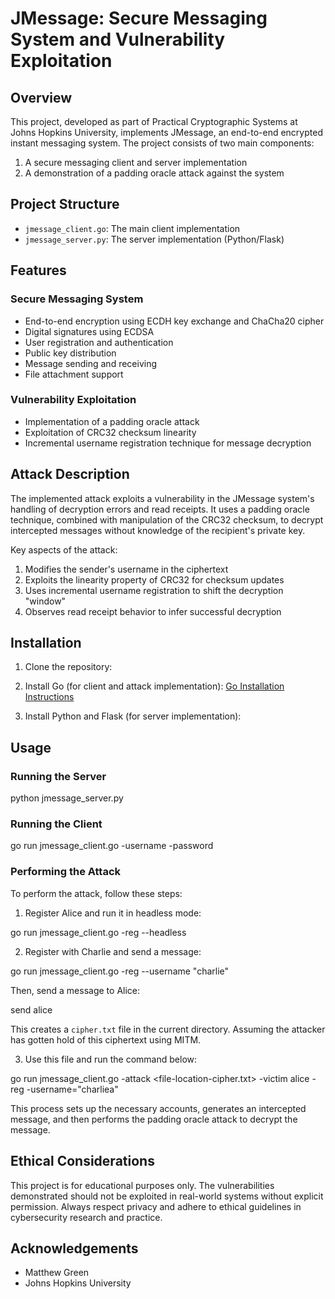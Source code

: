 # JMessage: Secure Messaging System and Vulnerability Exploitation

## Overview

This project, developed as part of Practical Cryptographic Systems at Johns Hopkins University, implements JMessage, an end-to-end encrypted instant messaging system. The project consists of two main components:

1. A secure messaging client and server implementation
2. A demonstration of a padding oracle attack against the system

## Project Structure

- `jmessage_client.go`: The main client implementation
- `jmessage_server.py`: The server implementation (Python/Flask)

## Features

### Secure Messaging System

- End-to-end encryption using ECDH key exchange and ChaCha20 cipher
- Digital signatures using ECDSA
- User registration and authentication
- Public key distribution
- Message sending and receiving
- File attachment support

### Vulnerability Exploitation

- Implementation of a padding oracle attack
- Exploitation of CRC32 checksum linearity
- Incremental username registration technique for message decryption


## Attack Description

The implemented attack exploits a vulnerability in the JMessage system's handling of decryption errors and read receipts. It uses a padding oracle technique, combined with manipulation of the CRC32 checksum, to decrypt intercepted messages without knowledge of the recipient's private key.

Key aspects of the attack:
1. Modifies the sender's username in the ciphertext
2. Exploits the linearity property of CRC32 for checksum updates
3. Uses incremental username registration to shift the decryption "window"
4. Observes read receipt behavior to infer successful decryption


## Installation

1. Clone the repository:

2. Install Go (for client and attack implementation):
[Go Installation Instructions](https://golang.org/doc/install)

3. Install Python and Flask (for server implementation):

## Usage

### Running the Server

python jmessage_server.py

### Running the Client

go run jmessage_client.go -username <username> -password <password>

### Performing the Attack

To perform the attack, follow these steps:

1. Register Alice and run it in headless mode:

go run jmessage_client.go -reg --headless

2. Register with Charlie and send a message:

go run jmessage_client.go -reg --username "charlie"

Then, send a message to Alice:

send alice
<Msg>

This creates a `cipher.txt` file in the current directory. Assuming the attacker has gotten hold of this ciphertext using MITM.

3. Use this file and run the command below:

go run jmessage_client.go -attack <file-location-cipher.txt> -victim alice -reg -username="charliea"



This process sets up the necessary accounts, generates an intercepted message, and then performs the padding oracle attack to decrypt the message.


## Ethical Considerations

This project is for educational purposes only. The vulnerabilities demonstrated should not be exploited in real-world systems without explicit permission. Always respect privacy and adhere to ethical guidelines in cybersecurity research and practice.


## Acknowledgements

- Matthew Green 
- Johns Hopkins University
